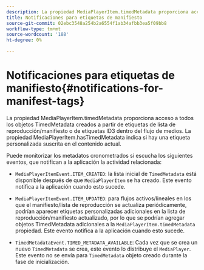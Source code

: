 ```yaml
---
description: La propiedad MediaPlayerItem.timedMetadata proporciona acceso a todos los objetos TimedMetadata creados a partir de etiquetas de lista de reproducción/manifiesto o de etiquetas ID3 dentro del flujo de medios. La propiedad MediaPlayerItem.hasTimedMetadata indica si hay una etiqueta personalizada suscrita en el contenido actual.
title: Notificaciones para etiquetas de manifiesto
source-git-commit: 02ebc3548a254b2a6554f1ab34afbb3ea5f09bb8
workflow-type: tm+mt
source-wordcount: '188'
ht-degree: 0%

---
```


# Notificaciones para etiquetas de manifiesto{#notifications-for-manifest-tags}

La propiedad MediaPlayerItem.timedMetadata proporciona acceso a todos los objetos TimedMetadata creados a partir de etiquetas de lista de reproducción/manifiesto o de etiquetas ID3 dentro del flujo de medios. La propiedad MediaPlayerItem.hasTimedMetadata indica si hay una etiqueta personalizada suscrita en el contenido actual.

Puede monitorizar los metadatos cronometrados si escucha los siguientes eventos, que notifican a la aplicación la actividad relacionada:

* `MediaPlayerItemEvent.ITEM_CREATED`: la lista inicial de `TimedMetadata` está disponible después de que `MediaPlayerItem` se ha creado. Este evento notifica a la aplicación cuando esto sucede.

* `MediaPlayerItemEvent.ITEM_UPDATED`: para flujos activos/lineales en los que el manifiesto/lista de reproducción se actualiza periódicamente, podrían aparecer etiquetas personalizadas adicionales en la lista de reproducción/manifiesto actualizado, por lo que se podrían agregar objetos TimedMetadata adicionales a la `MediaPlayerItem.timedMetadata` propiedad. Este evento notifica a la aplicación cuando esto sucede.

* `TimedMetadataEvent.TIMED_METADATA_AVAILABLE`: Cada vez que se crea un nuevo `TimedMetadata` se crea, este evento lo distribuye el `MediaPlayer`. Este evento no se envía para `TimedMetadata` objeto creado durante la fase de inicialización.
